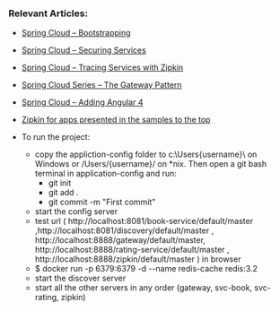 ### Relevant Articles:
- [Spring Cloud – Bootstrapping](http://www.baeldung.com/spring-cloud-bootstrapping)
- [Spring Cloud – Securing Services](http://www.baeldung.com/spring-cloud-securing-services)
- [Spring Cloud – Tracing Services with Zipkin](http://www.baeldung.com/tracing-services-with-zipkin)
- [Spring Cloud Series – The Gateway Pattern](http://www.baeldung.com/spring-cloud-gateway-pattern)
- [Spring Cloud – Adding Angular 4](http://www.baeldung.com/spring-cloud-angular)
- [Zipkin for apps presented in the samples to the top](https://docssleuth-zipkin-server.cfapps.io/zipkin/)

- To run the project:
  - copy the appliction-config folder to c:\Users\{username}\ on Windows or /Users/{username}/ on *nix. Then open a git bash terminal in application-config and run:
    - git init
    - git add .
    - git commit -m "First commit"
  - start the config server
  - test url  ( http://localhost:8081/book-service/default/master ,http://localhost:8081/discovery/default/master , http://localhost:8888/gateway/default/master, http://localhost:8888/rating-service/default/master , http://localhost:8888/zipkin/default/master ) in browser 
  - $ docker run -p 6379:6379 -d --name redis-cache  redis:3.2
  - start the discover server
  - start all the other servers in any order (gateway, svc-book, svc-rating, zipkin)
